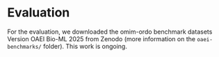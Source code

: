 # Evaluation
For the evaluation, we downloaded the omim-ordo benchmark datasets Version OAEI Bio-ML 2025 from Zenodo (more information on the `oaei-benchmarks/` folder). This work is ongoing.
